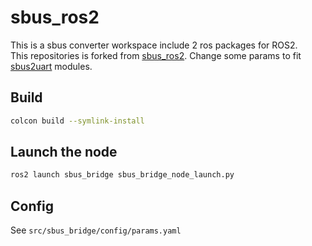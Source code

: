 # sbus_ros2
This is a sbus converter workspace include 2 ros packages for ROS2.  
This repositories is forked from [sbus_ros2](https://github.com/eryeden/sbus_ros2). Change some params to fit [sbus2uart](https://item.taobao.com/item.htm?spm=a230r.1.14.46.3e531953EdT2KZ&id=675284580820&ns=1&abbucket=9#detail) modules.

## Build
```bash
colcon build --symlink-install
```

## Launch the node
```bash
ros2 launch sbus_bridge sbus_bridge_node_launch.py
```

## Config
See `src/sbus_bridge/config/params.yaml`
